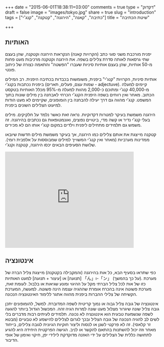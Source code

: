 +++
date = "2015-06-01T18:38:11+03:00"
comments = true
type = "דקדוק"
draft = false
image = "images/tokyo.jpg"
share = true
slug = "introduction"
tags = ["כתיבה", "קאנה", "הירגנה", "קטקנה", "קנג׳י"]
title = "שיטת הכתיבה"

+++

## האותיות ##

יפנית מורכבת משני סוגי כתב (הקרויות קאנה) הנקראות הירגנה וקטקנה, שהן בעצם שתי גרסאות לאותה סדרת צלילים בשפה. את הירגנה וקטקנה מרכיבות מעט פחות מ-50 אותיות, שהן בעצם אותיות סיניות שעברו "הפשטה" והתאמה כצורה של כיתוב פונטי.

אותיות סיניות, הקרויות "קנג'י" ביפנית, משומשות בכבדות בכתיבה היפנית. רב המילים ביפנית נכתבות בקנג'י (שמות עצם, פעלים, תארים - adjectuve). קיימים למעלה מ-40,000 קנג'י ומתוכם כ-2,000 מהוות למעלה מ-95% מכלל האותיות בטקסט הכתוב. מאחר ואין רווחים בשפה היפנית הקנג'י הכרחי לאבחנה בין מילים שונות בתוך המשפט. קנג'י מהווה גם דרך יעילה להבחנה בין הומופונים, שקיימים לא מעט הודות למיעוט הצלילים השונים ביפנית.

הירגנה משמשת בעיקר למטרות דקדוקיות. נראה זאת כאשר נלמד על חלקיקים. מילים בעלי קנג'י נדיר או קשה מדי, ביטויים נפוצים, ואונמטופאות גם נכתבים בהירגנה. זה משמש גם תלמידים מתחילים ליפנית וילדים במקום קנג'י אותו הם לא מכירים.

קטקנה מייצגת את אותם צלילים כמו הירגנה, אך בעיקר משמשת מילים חדשות שיובאו ממדינות מערביות (מאחר ואין קנג'י המשוייך למילים שמבוססות על אלפבית רומי). שלושת הסעיפים הבאים יכסו הירגנה, קטקנה וקנג'י.

<iframe width="420" height="315" src="https://www.youtube.com/embed/KBYMuJ7B5Dg" frameborder="0" allowfullscreen></iframe>

## אינטונציה ##

כפי שתראו בסעיף הבא, כל אות בהירגנה (והמקבילה בקטקנה) מייצגת צליל הברה של [תנועה] או [עיצור + תנועה] למעט האותיות 「ん」ו-「ン」 (על כך בהמשך). מערכת כזו של אות לכל צליל הברתי מקל על ההיגוי ומונע שגיאות או בלבול. לעומת זאת, מערכת פשוטה אינה בהכרח אומרת שההגיה עצמה הינה פשוטה. למעשה, המערכת הקשיחה של צלילי ההברות ביפנית מהווה אתגר ללימוד האינטונציה הנכונה.

אינטונציה של גובה צליל גבוה או נמוך קריטית לשפה המדוברת. למשל, להומופונים יתכן גובה צליל שונה שיגרור מצלול מעט שונה למרות הגיה זהה. המכשול הגדול ביותר להגעה לשפה שנשמעת טבעית הוא אינטונציה לא נכונה. תלמידים לעיתים רבות מדברים בלי לשים לב להגיה הנכונה של גובה הצליל ובכך לגרום לצלילים להישמע לא טבעיים (מבטא זר קלאסי). זה לא פרקטי לשנן או לנסות וליצור חוקיות הגיונית לגובה צלילים, בייחוד מאחר וזה יכול להשתנות בהתאם להקשר או לניב. הגישה הפרקטית היחידה היא להגיע לתחושה כללית של הצלילים על ידי האזנה מדוקדקת לילידי יפן, חיקוי ואימון של אופי הדיבור.
